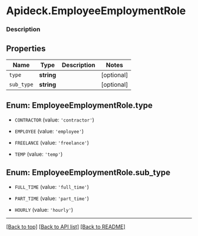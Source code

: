 # Apideck.EmployeeEmploymentRole

### Description

## Properties
Name | Type | Description | Notes
------------ | ------------- | ------------- | -------------
`type` | **string** |  | [optional] 
`sub_type` | **string** |  | [optional] 





<a name="TYPE"></a>
## Enum: EmployeeEmploymentRole.type


* `CONTRACTOR` (value: `'contractor'`)

* `EMPLOYEE` (value: `'employee'`)

* `FREELANCE` (value: `'freelance'`)

* `TEMP` (value: `'temp'`)




<a name="SUB_TYPE"></a>
## Enum: EmployeeEmploymentRole.sub_type


* `FULL_TIME` (value: `'full_time'`)

* `PART_TIME` (value: `'part_time'`)

* `HOURLY` (value: `'hourly'`)




---

[[Back to top]](#) [[Back to API list]](../../../../README.md#documentation-for-api-endpoints) [[Back to README]](../../../../README.md)


